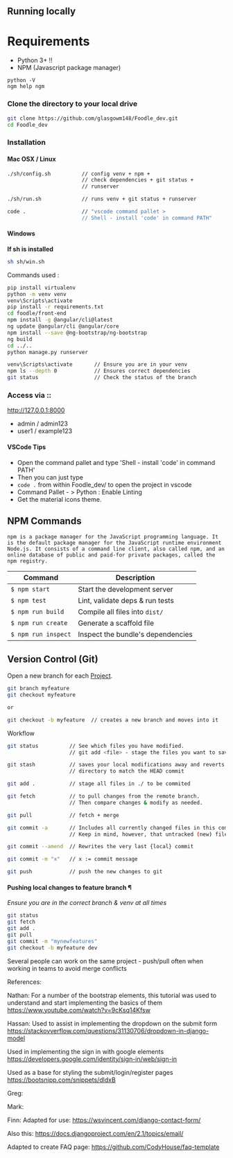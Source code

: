 ## Running locally


# Requirements

* Python 3+ !!
* NPM (Javascript package manager)

```
python -V
ngm help ngm
```

### Clone the directory to your local drive

```sh
git clone https://github.com/glasgowm148/Foodle_dev.git
cd Foodle_dev
```


### Installation

#### Mac OSX / Linux 
```sh
./sh/config.sh          // config venv + npm +
                        // check dependencies + git status +
                        // runserver

./sh/run.sh             // runs venv + git status + runserver

code .                  // "vscode command pallet > 
                        // Shell - install 'code' in command PATH"
```

#### Windows

**If sh is installed**
```sh
sh sh/win.sh
```

Commands used : 
```sh 
pip install virtualenv
python -m venv venv
venv\Scripts\activate
pip install -r requirements.txt
cd foodle/front-end 
npm install -g @angular/cli@latest
ng update @angular/cli @angular/core
npm install --save @ng-bootstrap/ng-bootstrap
ng build
cd ../..
python manage.py runserver
```
```sh
venv\Scripts\activate       // Ensure you are in your venv
npm ls --depth 0            // Ensures correct dependencies 
git status                  // Check the status of the branch
```





### Access via ::

http://127.0.0.1:8000

- admin / admin123
- user1 / example123

#### VSCode Tips

* Open the command pallet and type 'Shell - install 'code' in command PATH'
* Then you can just type
* `code .` from within Foodle_dev/ to open the project in vscode
* Command Pallet - > Python : Enable Linting 
* Get the material icons theme.

## NPM Commands
```
npm is a package manager for the JavaScript programming language. It is the default package manager for the JavaScript runtime environment Node.js. It consists of a command line client, also called npm, and an online database of public and paid-for private packages, called the npm registry.
```
Command                | Description                                      |
-----------------------|--------------------------------------------------|
`$ npm start`          | Start the development server
`$ npm test`           | Lint, validate deps & run tests
`$ npm run build`      | Compile all files into `dist/`
`$ npm run create`     | Generate a scaffold file
`$ npm run inspect`    | Inspect the bundle's dependencies


## Version Control (Git)

Open a new branch for each [Project](https://github.com/glasgowm148/Foodle_dev/projects). 
```sh
git branch myfeature 
git checkout myfeature

or

git checkout -b myfeature  // creates a new branch and moves into it
```

Workflow

```sh
git status          // See which files you have modified.
                    // git add <file> - stage the files you want to save

git stash           // saves your local modifications away and reverts the working
                    // directory to match the HEAD commit

git add .           // stage all files in ./ to be commited

git fetch           // to pull changes from the remote branch. 
                    // Then compare changes & modify as needed.

git pull            // fetch + merge

git commit -a       // Includes all currently changed files in this commit. 
                    // Keep in mind, however, that untracked (new) files are not included.

git commit --amend  // Rewrites the very last {local} commit 

git commit -m "x"   // x := commit message

git push            // push the new changes to git
```


#### Pushing local changes to feature branch ¶
*Ensure you are in the correct branch & venv at all times* 


```sh
git status
git fetch
git add . 
git pull
git commit -m "mynewfeatures" 
git checkout -b myfeature dev
```

Several people can work on the same project - push/pull often when working in teams to avoid merge conflicts 

References:

Nathan:
For a number of the bootstrap elements, this tutorial was used to understand and start implementing the basics of them
https://www.youtube.com/watch?v=9cKsq14Kfsw


Hassan:
Used to assist in implementing the dropdown on the submit form
https://stackovverflow.com/questions/31130706/dropdown-in-django-model

Used in implementing the sign in with google elements
https://developers.google.com/identity/sign-in/web/sign-in

Used as a base for styling the submit/login/register pages
https://bootsnipp.com/snippets/dldxB


Greg:



Mark:



Finn:
Adapted for use:
https://wsvincent.com/django-contact-form/

Also this:
https://docs.djangoproject.com/en/2.1/topics/email/

Adapted to create FAQ page:
https://github.com/CodyHouse/faq-template
